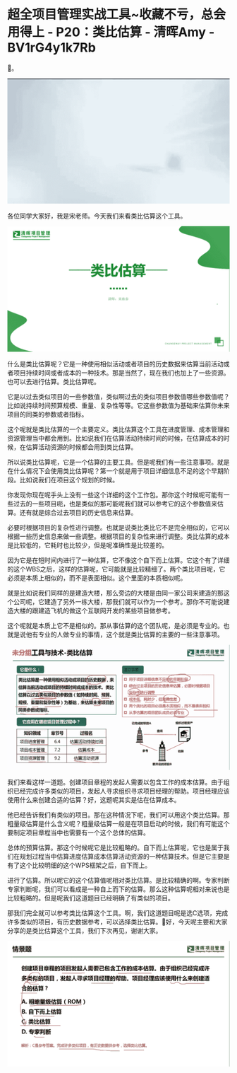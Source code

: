 # 超全项目管理实战工具~收藏不亏，总会用得上 - P20：类比估算 - 清晖Amy - BV1rG4y1k7Rb

🎼。

![](img/0f7d0a6b5b7ce8343cdfcb0ffa890414_1.png)

各位同学大家好，我是宋老师。今天我们来看类比估算这个工具。

![](img/0f7d0a6b5b7ce8343cdfcb0ffa890414_3.png)

什么是类比估算呢？它是一种使用相似活动或者项目的历史数据来估算当前活动或者项目持续时间或者成本的一种技术。那是当然了，现在我们也加上了一些资源。也可以去进行估算。类比估算呢。

它是以过去类似项目的一些参数值，类似啊过去的类似项目参数值哪些参数值呢？比如说持续时间预算规模、重量、复杂性等等。它这些参数值为基础来估算你未来项目的同类的参数或者指标。

这个呢就是类比估算的一个主要定义。类比估算这个工具在进度管理、成本管理和资源管理当中都会用到。比如说我们在估算活动持续时间的时候，在估算成本的时候，在估算活动资源的时候都会用到类比估算。

所以说类比估算呢，它是一个估算的主要工具。但是呢我们有一些注意事项。就是在什么情况下会使用类比估算呢？第一个就是用于项目详细信息不足的这个早期阶段。比如说我们在项目这个规划的时候。

你发现你现在呢手头上没有一些这个详细的这个工作包。那你这个时候呢可能有一些过去的一些项目呃，也是类似的那可能呢我们就可以参考它的这个参数值来估算。还有就是综合过去项目的历史信息来估算。

必要时根据项目的复杂性进行调整。也就是说类比类比它不是完全相似的，它可以根据一些历史信息来做一些调整。根据项目的复杂性来进行调整。类比估算的成本是比较低的，它耗时也比较少，但是呢准确性是比较差的。

因为它是在短时间内进行了一种估算，它不像这个自下而上估算。它这个有了详细的这个WBS之后，这样的估算呢，它可能就是比较精细了。两个类比项目呢，它必须是本质上相似的，而不是表面相似。这个里面的本质相似呢。

就是比如说我们同样的是建造大楼，那么旁边的大楼是由同一家公司来建造的那这个公司呢，它建造了另外一栋大楼，那我们就可以作为一个参考。那你不可能说建造大楼的跟建造飞机的做这个互联网开发的某些项目做参考。

这个呢就是本质上它不是相似的。那从事估算的这个团队呢，是必须是专业的。也就是说他有专业的人做专业的事情，这个就是类比估算的主要的一些注意事项。



![](img/0f7d0a6b5b7ce8343cdfcb0ffa890414_5.png)

我们来看这样一道题。创建项目章程的发起人需要以包含工作的成本估算。由于组织已经完成许多类似的项目，发起人寻求组织寻求项目经理的帮助。项目经理应该使用什么来创建合适的估算？好，这题呢其实是估在估算成本。

他已经告诉我们有类似的项目。那在这种情况下呢，我们可以用这个类比估算。那粗量级估算是什么含义呢？粗量级估算一般是在项目启动的时候，我们有可能这个要制定项目章程当中也需要有一个这个总体的估算。

总体的预算估算。那这个时候呢它是比较粗略的。自下而上估算呢，它也是属于我们在规划过程当中估算进度估算成本估算活动资源的一种估算技术。但是它主要是有了这个比较明细的这个WPS框架之后，自下而上。

进行了估算。所以呢它的这个估算值呢相对类比估算。是比较精确的啊。专家判断专家判断呢，我们可以看成是一种自上而下的估算。那么这种估算呢相对来说也是比较粗略的。但是呢我们这道题目已经明确了有类似的项目。

那我们完全就可以参考类比估算这个工具。啊，我们这道题目呢是选C选项，完成许多类似的项目，有历史数据参考，可以选择类比估算。🎼好，今天呢主要和大家分享的是类比估算这个工具，我们下次再见，谢谢大家。



![](img/0f7d0a6b5b7ce8343cdfcb0ffa890414_7.png)